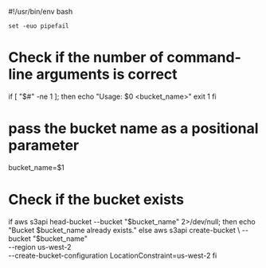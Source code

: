#!/usr/bin/env bash

    set -euo pipefail

# Check if the number of command-line arguments is correct
if [ "$#" -ne 1 ]; then
    echo "Usage: $0 <bucket_name>"
    exit 1
fi

# pass the bucket name as a positional parameter
bucket_name=$1

# Check if the bucket exists
if aws s3api head-bucket --bucket "$bucket_name" 2>/dev/null; then
    echo "Bucket $bucket_name already exists."
else
  aws s3api create-bucket \
      --bucket "$bucket_name" \
      --region us-west-2 \
      --create-bucket-configuration LocationConstraint=us-west-2
fi
